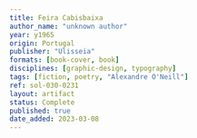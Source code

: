 ```yaml
---
title: Feira Cabisbaixa
author_name: "unknown author"
year: y1965
origin: Portugal
publisher: "Ulisseia"
formats: [book-cover, book]
disciplines: [graphic-design, typography]
tags: [fiction, poetry, "Alexandre O'Neill"]
ref: sol-030-0231
layout: artifact
status: Complete
published: true
date_added: 2023-03-08
---
```

